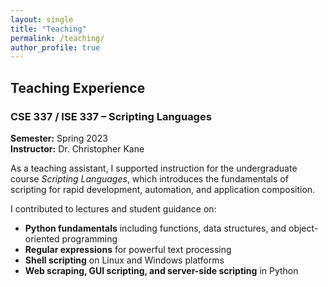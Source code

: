 ```yaml
---
layout: single
title: "Teaching"
permalink: /teaching/
author_profile: true
---
```


## Teaching Experience

### **CSE 337 / ISE 337 – Scripting Languages**  
**Semester:** Spring 2023  
**Instructor:** Dr. Christopher Kane

As a teaching assistant, I supported instruction for the undergraduate course *Scripting Languages*, which introduces the fundamentals of scripting for rapid development, automation, and application composition.

I contributed to lectures and student guidance on:

- **Python fundamentals** including functions, data structures, and object-oriented programming  
- **Regular expressions** for powerful text processing  
- **Shell scripting** on Linux and Windows platforms  
- **Web scraping, GUI scripting, and server-side scripting** in Python


